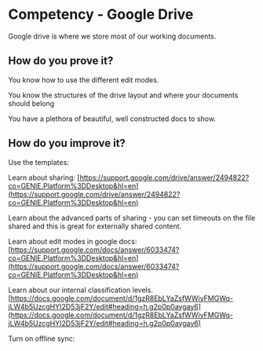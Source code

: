 # Competency - Google Drive

Google drive is where we store most of our working documents.

## How do you prove it?

You know how to use the different edit modes.

You know the structures of the drive layout and where your documents should belong

You have a plethora of beautiful, well constructed docs to show.

## How do you improve it?

Use the templates:

Learn about sharing: [https://support.google.com/drive/answer/2494822?co=GENIE.Platform%3DDesktop&hl=en](https://support.google.com/drive/answer/2494822?co=GENIE.Platform%3DDesktop&hl=en)

Learn about the advanced parts of sharing - you can set timeouts on the file shared and this is great for externally shared content.

Learn about edit modes in google docs: [https://support.google.com/docs/answer/6033474?co=GENIE.Platform%3DDesktop&hl=en](https://support.google.com/docs/answer/6033474?co=GENIE.Platform%3DDesktop&hl=en)

Learn about our internal classification levels.  [https://docs.google.com/document/d/1gzR8EbLYaZsfWWiyFMGWq-jLW4b5UzcgHYI2D53jF2Y/edit#heading=h.g2p0p0aygay6](https://docs.google.com/document/d/1gzR8EbLYaZsfWWiyFMGWq-jLW4b5UzcgHYI2D53jF2Y/edit#heading=h.g2p0p0aygay6)

Turn on offline sync:

